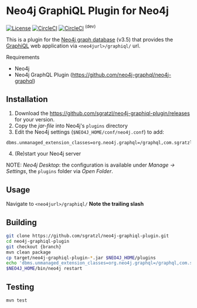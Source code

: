 Neo4j GraphiQL Plugin for Neo4j
======================================================
[![License][mit-image]][mit-url] [![CircleCI][ci-image]][ci-url] [![CircleCI][ci-image-dev]][ci-url-dev] <sup>(dev)</sup>

This is a plugin for the [Neo4j graph database](http://neo4j.com/) (v3.5) that provides the [GraphiQL](https://github.com/graphql/graphiql) web application via `<neo4jurl>/graphiql/` url.

Requirements
 * Neo4j
 * Neo4j GraphQL Plugin (https://github.com/neo4j-graphql/neo4j-graphql)


Installation
------------

1. Download the https://github.com/sgratzl/neo4j-graphiql-plugin/releases for your version.
2. Copy the _jar-file_ into Neo4j's `plugins` directory
3. Edit the Neo4j settings (`$NEO4J_HOME/conf/neo4j.conf`) to add:
  ```
dbms.unmanaged_extension_classes=org.neo4j.graphql=/graphql,com.sgratzl.neo4j.graphiql.plugin=/graphiql
```
4. (Re)start your Neo4j server

NOTE: _Neo4j Desktop_: the configuration is available under *Manage -> Settings*, the `plugins` folder via *Open Folder*.


Usage
-----

Navigate to `<neo4jurl>/graphiql/` **Note the trailing slash**

Building
--------

```bash
git clone https://github.com/sgratzl/neo4j-graphiql-plugin.git
cd neo4j-graphiql-plugin
git checkout {branch}
mvn clean package
cp target/neo4j-graphiql-plugin-*.jar $NEO4J_HOME/plugins
echo 'dbms.unmanaged_extension_classes=org.neo4j.graphql=/graphql,com.sgratzl.neo4j.graphiql.plugin=/graphiql' >> $NEO4J_HOME/conf/neo4j.conf
$NEO4J_HOME/bin/neo4j restart
```

Testing
-------

```
mvn test
```
 

[mit-image]: https://img.shields.io/badge/License-MIT-yellow.svg
[mit-url]: https://opensource.org/licenses/MIT
[ci-image]: https://circleci.com/gh/sgratzl/neo4j-graphiql-plugin.svg?style=shield
[ci-url]: https://circleci.com/gh/sgratzl/neo4j-graphiql-plugin
[ci-image-dev]: https://circleci.com/gh/sgratzl/neo4j-graphiql-plugin/tree/develop.svg?style=shield
[ci-url-dev]: https://circleci.com/gh/sgratzl/neo4j-graphiql-plugin/tree/develop
